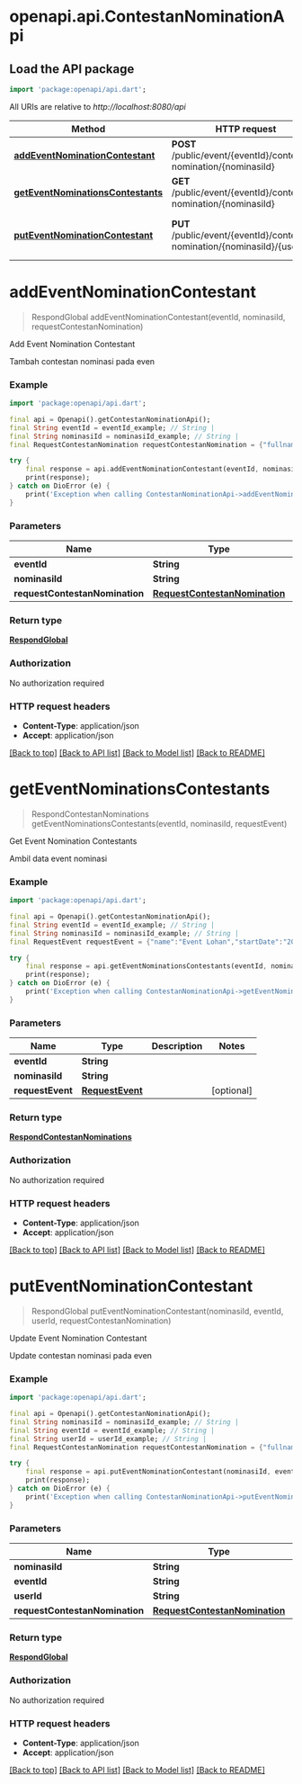 # openapi.api.ContestanNominationApi

## Load the API package
```dart
import 'package:openapi/api.dart';
```

All URIs are relative to *http://localhost:8080/api*

Method | HTTP request | Description
------------- | ------------- | -------------
[**addEventNominationContestant**](ContestanNominationApi.md#addeventnominationcontestant) | **POST** /public/event/{eventId}/contestan-nomination/{nominasiId} | Add Event Nomination Contestant
[**getEventNominationsContestants**](ContestanNominationApi.md#geteventnominationscontestants) | **GET** /public/event/{eventId}/contestan-nomination/{nominasiId} | Get Event Nomination Contestants
[**putEventNominationContestant**](ContestanNominationApi.md#puteventnominationcontestant) | **PUT** /public/event/{eventId}/contestan-nomination/{nominasiId}/{userId} | Update Event Nomination Contestant


# **addEventNominationContestant**
> RespondGlobal addEventNominationContestant(eventId, nominasiId, requestContestanNomination)

Add Event Nomination Contestant

Tambah contestan nominasi pada even

### Example
```dart
import 'package:openapi/api.dart';

final api = Openapi().getContestanNominationApi();
final String eventId = eventId_example; // String | 
final String nominasiId = nominasiId_example; // String | 
final RequestContestanNomination requestContestanNomination = {"fullname":"Hasan Basri","mobilePhone":"62822135423190","email":"example@gmail.com","city":"Bogor","gender":"JK","placeofBirth":"Bogor","statusContestant":"Individual","photo":"asdsdasd","codeContestant":"sdasd"}; // RequestContestanNomination | 

try {
    final response = api.addEventNominationContestant(eventId, nominasiId, requestContestanNomination);
    print(response);
} catch on DioError (e) {
    print('Exception when calling ContestanNominationApi->addEventNominationContestant: $e\n');
}
```

### Parameters

Name | Type | Description  | Notes
------------- | ------------- | ------------- | -------------
 **eventId** | **String**|  | 
 **nominasiId** | **String**|  | 
 **requestContestanNomination** | [**RequestContestanNomination**](RequestContestanNomination.md)|  | [optional] 

### Return type

[**RespondGlobal**](RespondGlobal.md)

### Authorization

No authorization required

### HTTP request headers

 - **Content-Type**: application/json
 - **Accept**: application/json

[[Back to top]](#) [[Back to API list]](../README.md#documentation-for-api-endpoints) [[Back to Model list]](../README.md#documentation-for-models) [[Back to README]](../README.md)

# **getEventNominationsContestants**
> RespondContestanNominations getEventNominationsContestants(eventId, nominasiId, requestEvent)

Get Event Nomination Contestants

Ambil data event nominasi

### Example
```dart
import 'package:openapi/api.dart';

final api = Openapi().getContestanNominationApi();
final String eventId = eventId_example; // String | 
final String nominasiId = nominasiId_example; // String | 
final RequestEvent requestEvent = {"name":"Event Lohan","startDate":"2023-06-23","endDate":"2023-07-26","description":"Kofdgsdfgntes untuk ikan lohan","location":"9fc784c2-c71b-4a72-96d9-cba5a87e3bdf","nominations":[{"name":"Nominasi 1","description":"Nominasi 1","detailNominates":[{"head":10,"body":5,"colour":7,"fantail":8,"face":10,"pearly":5,"marking":3,"overall":2}],"judge":{"id":"108573e1-d446-439c-89ee-2aa1506e03ca"}}],"teams":[{"id":"643b6101-449d-411e-b4e8-ec31ac8ccf98"}],"statusPublish":"ACTIVE","statusEvent":"COMING_SOON"}; // RequestEvent | 

try {
    final response = api.getEventNominationsContestants(eventId, nominasiId, requestEvent);
    print(response);
} catch on DioError (e) {
    print('Exception when calling ContestanNominationApi->getEventNominationsContestants: $e\n');
}
```

### Parameters

Name | Type | Description  | Notes
------------- | ------------- | ------------- | -------------
 **eventId** | **String**|  | 
 **nominasiId** | **String**|  | 
 **requestEvent** | [**RequestEvent**](RequestEvent.md)|  | [optional] 

### Return type

[**RespondContestanNominations**](RespondContestanNominations.md)

### Authorization

No authorization required

### HTTP request headers

 - **Content-Type**: application/json
 - **Accept**: application/json

[[Back to top]](#) [[Back to API list]](../README.md#documentation-for-api-endpoints) [[Back to Model list]](../README.md#documentation-for-models) [[Back to README]](../README.md)

# **putEventNominationContestant**
> RespondGlobal putEventNominationContestant(nominasiId, eventId, userId, requestContestanNomination)

Update Event Nomination Contestant

Update contestan nominasi pada even

### Example
```dart
import 'package:openapi/api.dart';

final api = Openapi().getContestanNominationApi();
final String nominasiId = nominasiId_example; // String | 
final String eventId = eventId_example; // String | 
final String userId = userId_example; // String | 
final RequestContestanNomination requestContestanNomination = {"fullname":"Hasan Basri","mobilePhone":"62822135423190","email":"example@gmail.com","city":"Bogor","gender":"JK","placeofBirth":"Bogor","statusContestant":"Individual","photo":"asdsdasd","codeContestant":"sdasd"}; // RequestContestanNomination | 

try {
    final response = api.putEventNominationContestant(nominasiId, eventId, userId, requestContestanNomination);
    print(response);
} catch on DioError (e) {
    print('Exception when calling ContestanNominationApi->putEventNominationContestant: $e\n');
}
```

### Parameters

Name | Type | Description  | Notes
------------- | ------------- | ------------- | -------------
 **nominasiId** | **String**|  | 
 **eventId** | **String**|  | 
 **userId** | **String**|  | 
 **requestContestanNomination** | [**RequestContestanNomination**](RequestContestanNomination.md)|  | [optional] 

### Return type

[**RespondGlobal**](RespondGlobal.md)

### Authorization

No authorization required

### HTTP request headers

 - **Content-Type**: application/json
 - **Accept**: application/json

[[Back to top]](#) [[Back to API list]](../README.md#documentation-for-api-endpoints) [[Back to Model list]](../README.md#documentation-for-models) [[Back to README]](../README.md)

